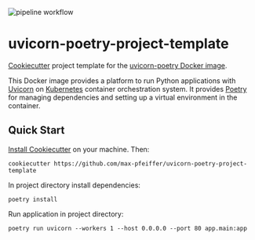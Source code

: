 ![pipeline workflow](https://github.com/max-pfeiffer/uvicorn-poetry-project-template/actions/workflows/pipeline.yml/badge.svg)
# uvicorn-poetry-project-template
[Cookiecutter](https://github.com/cookiecutter/cookiecutter) project template for the
[uvicorn-poetry Docker image](https://github.com/max-pfeiffer/uvicorn-poetry).

This Docker image provides a platform to run Python applications with [Uvicorn](https://github.com/encode/uvicorn) on [Kubernetes](https://kubernetes.io/) container orchestration system.
It provides [Poetry](https://python-poetry.org/) for managing dependencies and setting up a virtual environment in the container.

## Quick Start
[Install Cookiecutter](https://cookiecutter.readthedocs.io/en/latest/installation.html) on your machine. Then:
```shell
cookiecutter https://github.com/max-pfeiffer/uvicorn-poetry-project-template
```
In project directory install dependencies:
```shell
poetry install
```
Run application in project directory:
```shell
poetry run uvicorn --workers 1 --host 0.0.0.0 --port 80 app.main:app
```

